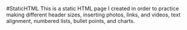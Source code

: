 #StaticHTML
This is a static HTML page I created in order to practice making different header sizes, inserting photos, links, and videos, text alignment, numbered lists, bullet points, and charts.
